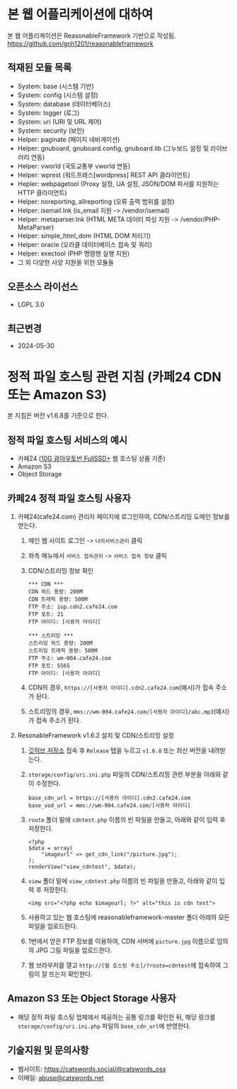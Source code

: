 # 본 웹 어플리케이션에 대하여
본 웹 어플리케이션은 ReasonableFramework 기반으로 작성됨. https://github.com/gnh1201/reasonableframework

## 적재된 모듈 목록
* System: base (시스템 기반)
* System: config (시스템 설정)
* System: database (데이터베이스)
* System: logger (로그)
* System: uri (URI 및 URL 제어)
* System: security (보안)
* Helper: paginate (페이지 네비게이션)
* Helper: gnuboard, gnuboard.config, gnuboard.lib (그누보드 설정 및 라이브러리 연동)
* Helper: vworld (국토교통부 vworld 연동)
* Helper: wprest (워드프레스[wordpress] REST API 클라이언트)
* Hepler: webpagetool (Proxy 설정, UA 설정, JSON/DOM 파서를 지원하는 HTTP 클라이언트)
* Helper: noreporting, allreporting (오류 출력 범위를 설정)
* Helper: isemail.lnk (is_email 지원 -> /vendor/isemail)
* Helper: metaparser.lnk (HTML META 데이터 파싱 지원 -> /vendor/PHP-MetaParser)
* Helper: simple_html_dom (HTML DOM 처리기)
* Helper: oracle (오라클 데이터베이스 접속 및 쿼리)
* Helper: exectool (PHP 명령행 실행 지원)
* 그 외 다양한 사양 지원을 위한 모듈들

## 오픈소스 라이선스
* LGPL 3.0

## 최근변경
* 2024-05-30

# 정적 파일 호스팅 관련 지침 (카페24 CDN 또는 Amazon S3)
본 지침은 버전 v1.6.8를 기준으로 한다.

## 정적 파일 호스팅 서비스의 예시
- 카페24 ([10G 광아우토반 FullSSD+](https://hosting.cafe24.com/?controller=new_product_page&page=autobahn) 웹 호스팅 상품 기준)
- Amazon S3
- Object Storage

## 카페24 정적 파일 호스팅 사용자

1. 카페24(cafe24.com) 관리자 페이지에 로그인하여, CDN/스트리밍 도메인 정보를 얻는다.
   1. 메인 웹 사이트 로그인 -> `나의서비스관리` 클릭
   2. 좌측 메뉴에서 `서비스 접속관리` -> `서비스 접속 정보` 클릭
   3. CDN/스트리밍 정보 확인

       ```
       *** CDN ***
       CDN 하드 용량: 200M
       CDN 트래픽 용량: 500M
       FTP 주소: iup.cdn2.cafe24.com
       FTP 포트: 21
       FTP 아이디: [사용자 아이디]
       
       *** 스트리밍 ***
       스트리밍 하드 용량: 200M
       스트리밍 트래픽 용량: 500M
       FTP 주소: wm-004.cafe24.com
       FTP 포트: 5565
       FTP 아이디: [사용자 아이디]
       ```

   4. CDN의 경우, `https://[사용자 아이디].cdn2.cafe24.com`(예시)가 접속 주소가 된다.
   5. 스트리밍의 경우, `mms://wm-004.cafe24.com/[사용자 아이디]/abc.mp3`(예시)가 접속 주소가 된다.

2. ResonableFramework v1.6.2 설치 및 CDN/스트리밍 설정
   1. [깃허브 저장소](https://github.com/gnh1201/reasonableframework) 접속 후 `Release` 탭을 누르고 `v1.6.8` 또는 최신 버전을 내려받는다.
   2. `storage/config/uri.ini.php` 파일의 CDN/스트리밍 관련 부분을 아래와 같이 수정한다.

       ```
       base_cdn_url = https://[사용자 아이디].cdn2.cafe24.com
       base_vod_url = mms://wm-004.cafe24.com/[사용자 아이디]
       ```

   3. `route` 폴더 밑에 `cdntest.php` 이름의 빈 파일을 만들고, 아래와 같이 입력 후 저장한다.

       ```
       <?php
       $data = array(
           "imageurl" => get_cdn_link("/picture.jpg");
       );
       renderView("view_cdntest", $data);
       ```

   4. `view` 폴더 밑에 `view_cdntest.php` 이름의 빈 파일을 만들고, 아래와 같이 입력 후 저장한다.

       ```
       <img src="<?php echo $imageurl; ?>" alt="this is cdn test">
       ```

   5. 사용하고 있는 웹 호스팅에 reasonableframework-master 폴더 아래의 모든 파일을 업로드한다.
   6. 1번에서 얻은 FTP 정보를 이용하여, CDN 서버에 `picture.jpg` 이름으로 임의의 JPG 그림 파일을 업로드한다.
   7. 웹 브라우저를 열고 `http://[웹 호스팅 주소]/?route=cdntest`에 접속하여 그림이 잘 뜨는지 확인한다.

## Amazon S3 또는 Object Storage 사용자
- 해당 정적 파일 호스팅 업체에서 제공하는 공통 링크를 확인한 뒤, 해당 링크를 `storage/config/uri.ini.php` 파일의 `base_cdn_url`에 반영한다.

## 기술지원 및 문의사항
- 웹사이트: https://catswords.social/@catswords_oss
- 이메일: abuse@catswords.net
